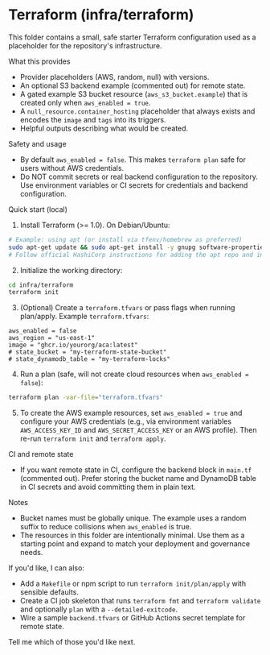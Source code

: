 # Terraform (infra/terraform)

This folder contains a small, safe starter Terraform configuration used as a placeholder for the repository's infrastructure.

What this provides

- Provider placeholders (AWS, random, null) with versions.
- An optional S3 backend example (commented out) for remote state.
- A gated example S3 bucket resource (`aws_s3_bucket.example`) that is created only when `aws_enabled = true`.
- A `null_resource.container_hosting` placeholder that always exists and encodes the `image` and `tags` into its triggers.
- Helpful outputs describing what would be created.

Safety and usage

- By default `aws_enabled = false`. This makes `terraform plan` safe for users without AWS credentials.
- Do NOT commit secrets or real backend configuration to the repository. Use environment variables or CI secrets for credentials and backend configuration.

Quick start (local)

1. Install Terraform (>= 1.0). On Debian/Ubuntu:

```bash
# Example: using apt (or install via tfenv/homebrew as preferred)
sudo apt-get update && sudo apt-get install -y gnupg software-properties-common
# Follow official HashiCorp instructions for adding the apt repo and installing terraform
```

2. Initialize the working directory:

```bash
cd infra/terraform
terraform init
```

3. (Optional) Create a `terraform.tfvars` or pass flags when running plan/apply. Example `terraform.tfvars`:

```hcl
aws_enabled = false
aws_region = "us-east-1"
image = "ghcr.io/yourorg/aca:latest"
# state_bucket = "my-terraform-state-bucket"
# state_dynamodb_table = "my-terraform-locks"
```

4. Run a plan (safe, will not create cloud resources when `aws_enabled = false`):

```bash
terraform plan -var-file="terraform.tfvars"
```

5. To create the AWS example resources, set `aws_enabled = true` and configure your AWS credentials (e.g., via environment variables `AWS_ACCESS_KEY_ID` and `AWS_SECRET_ACCESS_KEY` or an AWS profile). Then re-run `terraform init` and `terraform apply`.

CI and remote state

- If you want remote state in CI, configure the backend block in `main.tf` (commented out). Prefer storing the bucket name and DynamoDB table in CI secrets and avoid committing them in plain text.

Notes

- Bucket names must be globally unique. The example uses a random suffix to reduce collisions when `aws_enabled` is true.
- The resources in this folder are intentionally minimal. Use them as a starting point and expand to match your deployment and governance needs.

If you'd like, I can also:

- Add a `Makefile` or npm script to run `terraform init/plan/apply` with sensible defaults.
- Create a CI job skeleton that runs `terraform fmt` and `terraform validate` and optionally `plan` with a `--detailed-exitcode`.
- Wire a sample `backend.tfvars` or GitHub Actions secret template for remote state.

Tell me which of those you'd like next.
